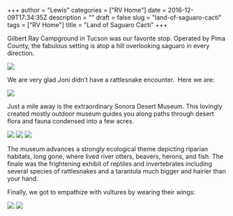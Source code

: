 +++
author = "Lewis"
categories = ["RV Home"]
date = 2016-12-09T17:34:35Z
description = ""
draft = false
slug = "land-of-saguaro-cacti"
tags = ["RV Home"]
title = "Land of Saguaro Cacti"
+++


Gilbert Ray Campground in Tucson was our favorite stop. Operated by Pima County, the fabulous setting is atop a hill overlooking saguaro in every direction. 

![](/images/2016/12/img_1690.jpg)

 We are very glad Joni didn’t have a rattlesnake encounter.  Here we are:

![](/images/2016/12/img_1694.jpg) 

 Just a mile away is the extraordinary Sonora Desert Museum. This lovingly created mostly outdoor museum guides you along paths through desert flora and fauna condensed into a few acres. 

![](/images/2016/12/img_1669.jpg)
![](/images/2016/12/img_1671.jpg)
![](/images/2016/12/img_1672.jpg) 

 The museum advances a strongly ecological theme depicting riparian habitats, long gone, where lived river otters, beavers, herons, and fish. The finale was the frightening exhibit of reptiles and invertebrates including several species of rattlesnakes and a tarantula much bigger and hairier than your hand. 

Finally, we got to empathize with vultures by wearing their wings:

![](/images/2016/12/img_1683.jpg)
![](/images/2016/12/img_1687.jpg)

